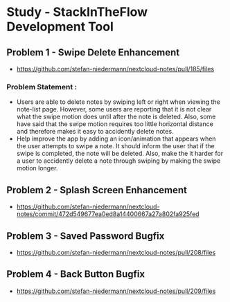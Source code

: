 # Study - StackInTheFlow Development Tool

## Problem 1 - Swipe Delete Enhancement
 - https://github.com/stefan-niedermann/nextcloud-notes/pull/185/files

### Problem Statement :
 - Users are able to delete notes by swiping left or right when viewing the note-list page. However, some users are reporting that it is not clear what the swipe motion does until after the note is deleted. Also, some have said that the swipe motion requires too little horizontal distance and therefore makes it easy to accidently delete notes.
 - Help improve the app by adding an icon/animation that appears when the user attempts to swipe a note. It should inform the user that if the swipe is completed, the note will be deleted. Also, make the it harder for a user to accidently delete a note through swiping by making the swipe motion longer. 

## Problem 2 - Splash Screen Enhancement
 - https://github.com/stefan-niedermann/nextcloud-notes/commit/472d549677ea0ed8a14400667a27a802fa925fed

## Problem 3 - Saved Password Bugfix
 - https://github.com/stefan-niedermann/nextcloud-notes/pull/208/files

## Problem 4 - Back Button Bugfix
 - https://github.com/stefan-niedermann/nextcloud-notes/pull/209/files